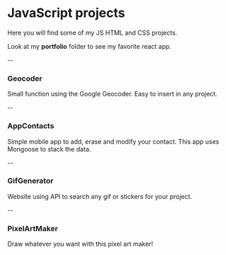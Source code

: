 # JavaScript projects

Here you will find some of my JS HTML and CSS projects. 

Look at my **portfolio** folder to see my favorite react app.

-- 

### Geocoder

Small function using the Google Geocoder. Easy to insert in any project.

--

### AppContacts

Simple mobile app to add, erase and modify your contact. This app uses Mongoose to stack the data.

--

### GifGenerator

Website using API to search any gif or stickers for your project.

-- 

### PixelArtMaker

Draw whatever you want with this pixel art maker!
